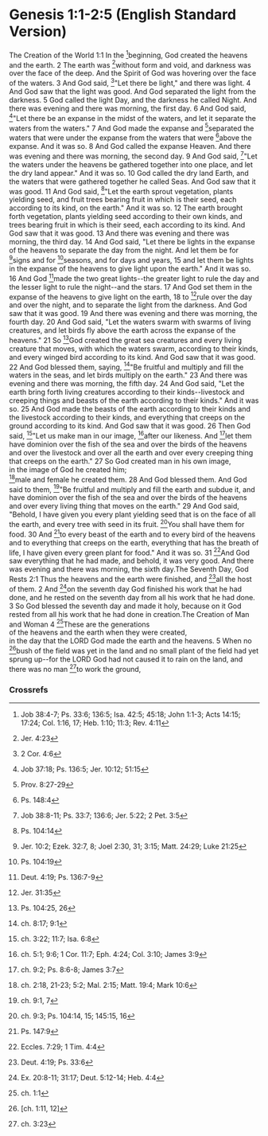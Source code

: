 
# Genesis 1:1-2:5 (English Standard Version)
The Creation of the World
1:1 In the [^A]beginning, God created the heavens and the earth. 2 The earth was [^B]without form and void, and darkness was over the face of the deep. And the Spirit of God was hovering over the face of the waters.
3 And God said, [^C]"Let there be light," and there was light. 4 And God saw that the light was good. And God separated the light from the darkness. 5 God called the light Day, and the darkness he called Night. And there was evening and there was morning, the first day.
6 And God said, [^D]"Let there be an expanse in the midst of the waters, and let it separate the waters from the waters." 7 And God made the expanse and [^E]separated the waters that were under the expanse from the waters that were [^F]above the expanse. And it was so. 8 And God called the expanse Heaven. And there was evening and there was morning, the second day.
9 And God said, [^G]"Let the waters under the heavens be gathered together into one place, and let the dry land appear." And it was so. 10 God called the dry land Earth, and the waters that were gathered together he called Seas. And God saw that it was good.
11 And God said, [^H]"Let the earth sprout vegetation, plants yielding seed, and fruit trees bearing fruit in which is their seed, each according to its kind, on the earth." And it was so. 12 The earth brought forth vegetation, plants yielding seed according to their own kinds, and trees bearing fruit in which is their seed, each according to its kind. And God saw that it was good. 13 And there was evening and there was morning, the third day.
14 And God said, "Let there be lights in the expanse of the heavens to separate the day from the night. And let them be for [^I]signs and for [^J]seasons, and for days and years, 15 and let them be lights in the expanse of the heavens to give light upon the earth." And it was so. 16 And God [^K]made the two great lights--the greater light to rule the day and the lesser light to rule the night--and the stars. 17 And God set them in the expanse of the heavens to give light on the earth, 18 to [^L]rule over the day and over the night, and to separate the light from the darkness. And God saw that it was good. 19 And there was evening and there was morning, the fourth day.
20 And God said, "Let the waters swarm with swarms of living creatures, and let birds fly above the earth across the expanse of the heavens." 21 So [^M]God created the great sea creatures and every living creature that moves, with which the waters swarm, according to their kinds, and every winged bird according to its kind. And God saw that it was good. 22 And God blessed them, saying, [^N]"Be fruitful and multiply and fill the waters in the seas, and let birds multiply on the earth." 23 And there was evening and there was morning, the fifth day.
24 And God said, "Let the earth bring forth living creatures according to their kinds--livestock and creeping things and beasts of the earth according to their kinds." And it was so. 25 And God made the beasts of the earth according to their kinds and the livestock according to their kinds, and everything that creeps on the ground according to its kind. And God saw that it was good.
26 Then God said, [^O]"Let us make man in our image, [^P]after our likeness. And [^Q]let them have dominion over the fish of the sea and over the birds of the heavens and over the livestock and over all the earth and over every creeping thing that creeps on the earth."
27 So God created man in his own image,  
    in the image of God he created him;  
    [^R]male and female he created them.
28 And God blessed them. And God said to them, [^S]"Be fruitful and multiply and fill the earth and subdue it, and have dominion over the fish of the sea and over the birds of the heavens and over every living thing that moves on the earth." 29 And God said, "Behold, I have given you every plant yielding seed that is on the face of all the earth, and every tree with seed in its fruit. [^T]You shall have them for food. 30 And [^U]to every beast of the earth and to every bird of the heavens and to everything that creeps on the earth, everything that has the breath of life, I have given every green plant for food." And it was so. 31 [^V]And God saw everything that he had made, and behold, it was very good. And there was evening and there was morning, the sixth day.The Seventh Day, God Rests
2:1 Thus the heavens and the earth were finished, and [^W]all the host of them. 2 And [^X]on the seventh day God finished his work that he had done, and he rested on the seventh day from all his work that he had done. 3 So God blessed the seventh day and made it holy, because on it God rested from all his work that he had done in creation.The Creation of Man and Woman
4 [^Y]These are the generations  
of the heavens and the earth when they were created,  
in the day that the LORD God made the earth and the heavens.
5 When no [^Z]bush of the field was yet in the land and no small plant of the field had yet sprung up--for the LORD God had not caused it to rain on the land, and there was no man [^AA]to work the ground,

### Crossrefs
[^A]: Job 38:4-7; Ps. 33:6; 136:5; Isa. 42:5; 45:18; John 1:1-3; Acts 14:15; 17:24; Col. 1:16, 17; Heb. 1:10; 11:3; Rev. 4:11
[^B]: Jer. 4:23
[^C]: 2 Cor. 4:6
[^D]: Job 37:18; Ps. 136:5; Jer. 10:12; 51:15
[^E]: Prov. 8:27-29
[^F]: Ps. 148:4
[^G]: Job 38:8-11; Ps. 33:7; 136:6; Jer. 5:22; 2 Pet. 3:5
[^H]: Ps. 104:14
[^I]: Jer. 10:2; Ezek. 32:7, 8; Joel 2:30, 31; 3:15; Matt. 24:29; Luke 21:25
[^J]: Ps. 104:19
[^K]: Deut. 4:19; Ps. 136:7-9
[^L]: Jer. 31:35
[^M]: Ps. 104:25, 26
[^N]: ch. 8:17; 9:1
[^O]: ch. 3:22; 11:7; Isa. 6:8
[^P]: ch. 5:1; 9:6; 1 Cor. 11:7; Eph. 4:24; Col. 3:10; James 3:9
[^Q]: ch. 9:2; Ps. 8:6-8; James 3:7
[^R]: ch. 2:18, 21-23; 5:2; Mal. 2:15; Matt. 19:4; Mark 10:6
[^S]: ch. 9:1, 7
[^T]: ch. 9:3; Ps. 104:14, 15; 145:15, 16
[^U]: Ps. 147:9
[^V]: Eccles. 7:29; 1 Tim. 4:4
[^W]: Deut. 4:19; Ps. 33:6
[^X]: Ex. 20:8-11; 31:17; Deut. 5:12-14; Heb. 4:4
[^Y]: ch. 1:1
[^Z]: [ch. 1:11, 12]
[^AA]: ch. 3:23


